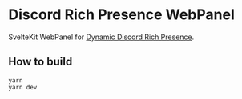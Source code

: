 # Discord Rich Presence WebPanel

SvelteKit WebPanel for [Dynamic Discord Rich Presence](https://github.com/FraWolf/discord-rp).

## How to build

```
yarn
yarn dev
```
